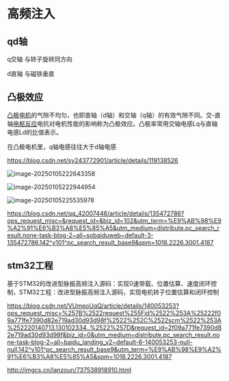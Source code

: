 # 高频注入

## qd轴

q交轴 与转子旋转同方向

d直轴 与磁铁垂直



## 凸极效应

[凸极电机](https://baike.baidu.com/item/凸极电机/5175052?fromModule=lemma_inlink)的气隙不均匀，也即直轴（d轴）和交轴（q轴）的有效气隙不同。交-直轴[电枢反应](https://baike.baidu.com/item/电枢反应/319410?fromModule=lemma_inlink)电抗对电机性能的影响称为凸极效应。凸极率常用交轴电感Lq与直轴电感Ld的比值表示。

在凸极电机里，q轴电感往往大于d轴电感

https://blog.csdn.net/sy243772901/article/details/119138526

![image-20250105222643358](D:\Aproject\foc\mini_ctrl\doc\7.readme\pictrue\image-20250105222643358.png)

![image-20250105222944954](D:\Aproject\foc\mini_ctrl\doc\7.readme\pictrue\image-20250105222944954.png)



![image-20250105225535978](D:\Aproject\foc\mini_ctrl\doc\7.readme\pictrue\image-20250105225535978.png)

https://blog.csdn.net/qq_42007446/article/details/135472786?ops_request_misc=&request_id=&biz_id=102&utm_term=%E9%AB%98%E9%A2%91%E6%B3%A8%E5%85%A5&utm_medium=distribute.pc_search_result.none-task-blog-2~all~sobaiduweb~default-3-135472786.142^v101^pc_search_result_base9&spm=1018.2226.3001.4187



## stm32工程

基于STM32的改进型脉振高频注入源码：实现0速带载、位置估算、速度闭环控制，STM32工程：改进型脉振高频注入源码，实现电机转子位置估算和闭环控制

https://blog.csdn.net/VUmeoUqQ/article/details/140053253?ops_request_misc=%257B%2522request%255Fid%2522%253A%25222f09a771fe7390d82e719ad30d93d98f%2522%252C%2522scm%2522%253A%252220140713.130102334..%2522%257D&request_id=2f09a771fe7390d82e719ad30d93d98f&biz_id=0&utm_medium=distribute.pc_search_result.none-task-blog-2~all~baidu_landing_v2~default-6-140053253-null-null.142^v101^pc_search_result_base9&utm_term=%E9%AB%98%E9%A2%91%E6%B3%A8%E5%85%A5&spm=1018.2226.3001.4187

http://imgcs.cn/lanzoun/737538918910.html